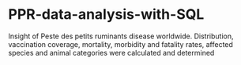 # PPR-data-analysis-with-SQL
Insight of Peste des petits ruminants disease worldwide. Distribution, vaccination coverage,  mortality, morbidity and fatality rates, affected species and animal categories were calculated and determined 
